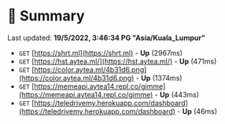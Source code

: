 # 📖 Summary
Last updated: **19/5/2022, 3:46:34 PG "Asia/Kuala_Lumpur"**

- `GET` [https://shrt.ml](https://shrt.ml) - **Up** (2967ms)
- `GET` [https://hst.aytea.ml/](https://hst.aytea.ml/) - **Up** (471ms)
- `GET` [https://color.aytea.ml/4b31d6.png](https://color.aytea.ml/4b31d6.png) - **Up** (1374ms)
- `GET` [https://memeapi.aytea14.repl.co/gimme](https://memeapi.aytea14.repl.co/gimme) - **Up** (443ms)
- `GET` [https://teledrivemy.herokuapp.com/dashboard](https://teledrivemy.herokuapp.com/dashboard) - **Up** (46ms)
